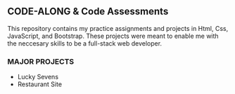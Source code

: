 ## CODE-ALONG & Code Assessments

This repository contains my practice assignments and projects in Html, Css, JavaScript, and Bootstrap.
These projects were meant to enable me with the neccesary skills to be a full-stack web developer.

### MAJOR PROJECTS
* Lucky Sevens
* Restaurant Site
